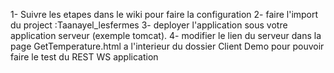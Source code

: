 1-  Suivre les etapes dans le wiki pour faire la configuration
2- faire l'import du project :Taanayel_lesfermes
3- deployer l'application sous votre application serveur (exemple tomcat).
4- modifier le lien du serveur dans la page GetTemperature.html a l'interieur du dossier Client Demo pour pouvoir faire le test du REST WS application
